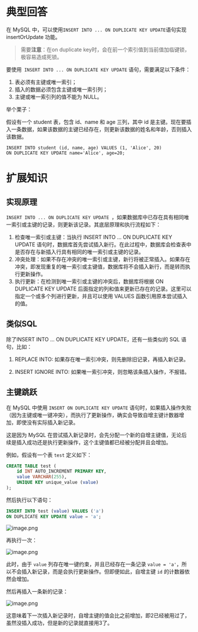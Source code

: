 # 典型回答

在 MySQL 中，可以使用` INSERT INTO ... ON DUPLICATE KEY UPDATE `语句实现 insertOrUpdate 功能。

> 需要**注意**：在on duplicate key时，会在前一个索引值到当前值加临键锁，极容易造成死锁。


要使用` INSERT INTO ... ON DUPLICATE KEY UPDATE` 语句，需要满足以下条件：

1. 表必须有主键或唯一索引；
2. 插入的数据必须包含主键或唯一索引列；
3. 主键或唯一索引列的值不能为 NULL。

举个栗子：

假设有一个 student 表，包含 id、name 和 age 三列，其中 id 是主键。现在要插入一条数据，如果该数据的主键已经存在，则更新该数据的姓名和年龄，否则插入该数据。

```
INSERT INTO student (id, name, age) VALUES (1, 'Alice', 20)
ON DUPLICATE KEY UPDATE name='Alice', age=20;
```

# 扩展知识

## 实现原理
`INSERT INTO ... ON DUPLICATE KEY UPDATE `，如果数据库中已存在具有相同唯一索引或主键的记录，则更新该记录。其底层原理和执行流程如下：

1. 检查唯一索引或主键：当执行 INSERT INTO ... ON DUPLICATE KEY UPDATE 语句时，数据库首先尝试插入新行。在此过程中，数据库会检查表中是否存在与新插入行具有相同的唯一索引或主键的记录。
2. 冲突处理：如果不存在冲突的唯一索引或主键，新行将被正常插入。如果存在冲突，即发现重复的唯一索引或主键值，数据库将不会插入新行，而是转而执行更新操作。
3. 执行更新：在检测到唯一索引或主键的冲突后，数据库将根据 ON DUPLICATE KEY UPDATE 后面指定的列和值来更新已存在的记录。这里可以指定一个或多个列进行更新，并且可以使用 VALUES 函数引用原本尝试插入的值。

## 类似SQL

除了INSERT INTO ... ON DUPLICATE KEY UPDATE，还有一些类似的 SQL 语句，比如：

1. REPLACE INTO: 如果存在唯一索引冲突，则先删除旧记录，再插入新记录。

2. INSERT IGNORE INTO: 如果唯一索引冲突，则忽略该条插入操作，不报错。


## 主键跳跃

在 MySQL 中使用 `INSERT ON DUPLICATE KEY UPDATE` 语句时，如果插入操作失败（因为主键或唯一键冲突），而执行了更新操作，确实会导致自增主键计数器增加，即使没有实际插入新记录。

这是因为 MySQL 在尝试插入新记录时，会先分配一个新的自增主键值，无论后续是插入成功还是执行更新操作，这个主键值都已经被分配并且会增加。

例如，假设有一个表 `test` 定义如下：

```sql
CREATE TABLE test (
    id INT AUTO_INCREMENT PRIMARY KEY,
    value VARCHAR(255),
    UNIQUE KEY unique_value (value)
);
```

然后执行以下语句：

```sql
INSERT INTO test (value) VALUES ('a') 
ON DUPLICATE KEY UPDATE value = 'a';
```

![image.png](https://cdn.nlark.com/yuque/0/2024/png/5378072/1717423621870-3f79cdbf-7ca8-4042-a4fe-66e35d30ac7a.png#averageHue=%23383838&clientId=u6fd5ae58-522f-4&from=paste&height=258&id=u604c95b2&originHeight=209&originWidth=410&originalType=binary&ratio=1.5&rotation=0&showTitle=false&size=5012&status=done&style=none&taskId=ud99d6245-75d7-4e7c-a445-bc3a0eb7b59&title=&width=506.3333740234375)

再执行一次：

![image.png](https://cdn.nlark.com/yuque/0/2024/png/5378072/1717423646127-353f38eb-a35e-4e02-aa89-2892cf60afb0.png#averageHue=%23363636&clientId=u6fd5ae58-522f-4&from=paste&height=140&id=ud7124284&originHeight=186&originWidth=694&originalType=binary&ratio=1.5&rotation=0&showTitle=false&size=4233&status=done&style=none&taskId=u15fd61f9-01a3-4ed9-84d6-915f3cc9503&title=&width=522.6666870117188)

此时，由于 `value` 列存在唯一键约束，并且已经存在一条记录 `value = 'a'`，所以不会插入新记录，而是会执行更新操作。但即便如此，自增主键 `id` 的计数器依然会增加。

然后再插入一条新的记录：

![image.png](https://cdn.nlark.com/yuque/0/2024/png/5378072/1717423663215-b07b89d9-889a-49fd-b9b9-c23e6cb3a86d.png#averageHue=%23353535&clientId=u6fd5ae58-522f-4&from=paste&height=143&id=uf4e393b0&originHeight=201&originWidth=731&originalType=binary&ratio=1.5&rotation=0&showTitle=false&size=4565&status=done&style=none&taskId=ue800f456-b9bd-4f31-b0fb-310ae244729&title=&width=519.3333740234375)

这意味着下一次插入新记录时，自增主键的值会比之前增加，即2已经被用过了，虽然没插入成功，但是新的记录就直接用3了。
